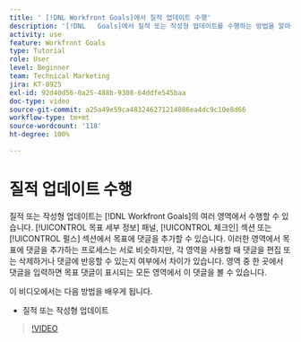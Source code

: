 ```yaml
---
title: ' [!DNL Workfront Goals]에서 질적 업데이트 수행'
description: '[!DNL   Goals]에서 질적 또는 작성형 업데이트를 수행하는 방법을 알아봅니다.'
activity: use
feature: Workfront Goals
type: Tutorial
role: User
level: Beginner
team: Technical Marketing
jira: KT-8925
exl-id: 92d40d56-0a25-488b-9308-64ddfe545baa
doc-type: video
source-git-commit: a25a49e59ca483246271214886ea4dc9c10e8d66
workflow-type: tm+mt
source-wordcount: '118'
ht-degree: 100%

---
```


# 질적 업데이트 수행

질적 또는 작성형 업데이트는 [!DNL Workfront Goals]의 여러 영역에서 수행할 수 있습니다. [!UICONTROL 목표 세부 정보] 패널, [!UICONTROL 체크인] 섹션 또는 [!UICONTROL 펄스] 섹션에서 목표에 댓글을 추가할 수 있습니다. 이러한 영역에서 목표에 댓글을 추가하는 프로세스는 서로 비슷하지만, 각 영역을 사용할 때 댓글을 편집 또는 삭제하거나 댓글에 반응할 수 있는지 여부에서 차이가 있습니다. 영역 중 한 곳에서 댓글을 입력하면 목표 댓글이 표시되는 모든 영역에서 이 댓글을 볼 수 있습니다.

이 비디오에서는 다음 방법을 배우게 됩니다.

* 질적 또는 작성형 업데이트

>[!VIDEO](https://video.tv.adobe.com/v/335197/?quality=12&learn=on)
